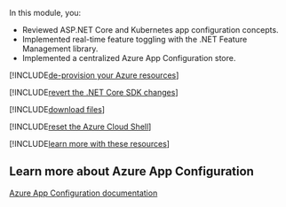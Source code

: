 In this module, you:

- Reviewed ASP.NET Core and Kubernetes app configuration concepts.
- Implemented real-time feature toggling with the .NET Feature Management library.
- Implemented a centralized Azure App Configuration store.

[!INCLUDE[de-provision your Azure resources](../../includes/microservices/remove-az-resources.md)]

[!INCLUDE[revert the .NET Core SDK changes](../../includes/microservices/revert-dotnet-sdk-changes.md)]

[!INCLUDE[download files](../../includes/summary-download-cloud-drive.md)]

[!INCLUDE[reset the Azure Cloud Shell](../../includes/microservices/reset-az-cloud-shell.md)]

[!INCLUDE[learn more with these resources](../../includes/microservices/learn-more.md)]

## Learn more about Azure App Configuration

[Azure App Configuration documentation](/azure/azure-app-configuration/)
